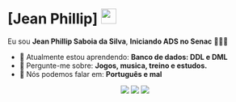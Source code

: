 # [Jean Phillip] <img src="[https://www.google.com/url?sa=i&url=https%3A%2F%2Fphoneky.com%2Fgif-animations%2F%3Fid%3Ds1s202057&psig=AOvVaw06JutO0_44SaBnHrsUwYwm&ust=1755735299056000&source=images&cd=vfe&opi=89978449&ved=0CBQQjRxqFwoTCJCY7uyNmI8DFQAAAAAdAAAAABBS](https://phoneky.co.uk/thumbs/screensavers/down/anime/cuteryu_DYvlziBS.gif)" width="30px">

Eu sou <strong>Jean Phillip Saboia da Silva</strong>, <strong>Iniciando ADS no Senac</strong> 👨🏻‍💻 

- 🚀 Atualmente estou aprendendo: <strong>Banco de dados: DDL e DML</strong> 
- 💬 Pergunte-me sobre: <strong>Jogos, musica, treino e estudos.</strong>
- 📣 Nós podemos falar em: <strong>Português e mal</strong>

<div align="center">

  <a href="#" alt="Gmail">
    <img src="https://img.shields.io/badge/-Gmail-FF0000?style=flat-square&labelColor=FF0000&logo=gmail&logoColor=white&link=LINK-DO-SEU-EMAIL"/></a>

  <a href="#" alt="Linkedin">
    <img src="https://img.shields.io/badge/-Linkedin-0e76a8?style=flat-square&logo=Linkedin&logoColor=white&link=LINK-DO-SEU-LINKEDIN" /></a>

  <a href="#" alt="Instagram">
    <img src="https://img.shields.io/badge/-Instagram-DF0174?style=flat-square&labelColor=DF0174&logo=instagram&logoColor=white&link=LINK-DO-SEU-INSTAGRAM"/></a>

</div>
